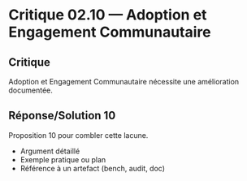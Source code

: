 # Critique 02.10 — Adoption et Engagement Communautaire

## Critique
Adoption et Engagement Communautaire nécessite une amélioration documentée.

## Réponse/Solution 10
Proposition 10 pour combler cette lacune.

- Argument détaillé
- Exemple pratique ou plan
- Référence à un artefact (bench, audit, doc)

